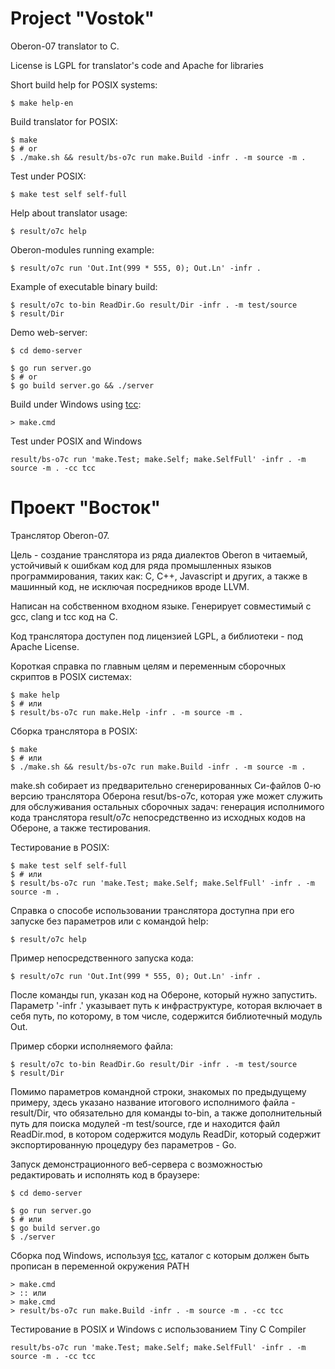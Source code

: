 Project "Vostok"
==========================
Oberon-07 translator to C.

License is LGPL for translator's code and Apache for libraries

Short build help for POSIX systems:

	$ make help-en

Build translator for POSIX:

	$ make
	$ # or
	$ ./make.sh && result/bs-o7c run make.Build -infr . -m source -m .

Test under POSIX:

	$ make test self self-full

Help about translator usage:

	$ result/o7c help

Oberon-modules running example:

	$ result/o7c run 'Out.Int(999 * 555, 0); Out.Ln' -infr .

Example of executable binary build:

	$ result/o7c to-bin ReadDir.Go result/Dir -infr . -m test/source
	$ result/Dir

Demo web-server:

	$ cd demo-server

	$ go run server.go
	$ # or
	$ go build server.go && ./server

Build under Windows using [tcc](http://download.savannah.gnu.org/releases/tinycc/):

	> make.cmd

Test under POSIX and Windows

	result/bs-o7c run 'make.Test; make.Self; make.SelfFull' -infr . -m source -m . -cc tcc



Проект "Восток"
=======================
Транслятор Oberon-07.

Цель - создание транслятора из ряда диалектов Oberon в читаемый,
устойчивый к ошибкам код для ряда промышленных языков программирования,
таких как: C, C++, Javascript и других, а также в машинный код, не исключая
посредников вроде LLVM.

Написан на собственном входном языке.
Генерирует совместимый с gcc, clang и tcc код на С.

Код транслятора доступен под лицензией LGPL, а библиотеки - под Apache License.

Короткая справка по главным целям и переменным сборочных скриптов в POSIX
системах:

	$ make help
	$ # или
	$ result/bs-o7c run make.Help -infr . -m source -m .

Сборка транслятора в POSIX:

	$ make
	$ # или
	$ ./make.sh && result/bs-o7c run make.Build -infr . -m source -m .

make.sh собирает из предварительно сгенерированных Си-файлов 0-ю версию
транслятора Оберона resut/bs-o7c, которая уже может служить для обслуживания
остальных сборочных задач: генерация исполнимого кода транслятора result/o7c
непосредственно из исходных кодов на Обероне, а также тестирования.

Тестирование в POSIX:

	$ make test self self-full
	$ # или
	$ result/bs-o7c run 'make.Test; make.Self; make.SelfFull' -infr . -m source -m .

Справка о способе использовании транслятора доступна при его запуске без
параметров или с командой help:

	$ result/o7c help

Пример непосредственного запуска кода:

	$ result/o7c run 'Out.Int(999 * 555, 0); Out.Ln' -infr .

После команды run, указан код на Обероне, который нужно запустить. Параметр
'-infr .' указывает путь к инфраструктуре, которая включает в себя путь, по
которому, в том числе, содержится библиотечный модуль Out.

Пример сборки исполняемого файла:

	$ result/o7c to-bin ReadDir.Go result/Dir -infr . -m test/source
	$ result/Dir

Помимо параметров командной строки, знакомых по предыдущему примеру, здесь
указано название итогового исполнимого файла - result/Dir, что обязательно для
команды to-bin, а также дополнительный путь для поиска модулей -m test/source,
где и находится файл ReadDir.mod, в котором содержится модуль ReadDir, который
содержит экспортированную процедуру без параметров - Go.

Запуск демонстрационного веб-сервера с возможностью редактировать и исполнять
код в браузере:

	$ cd demo-server

	$ go run server.go
	$ # или
	$ go build server.go
	$ ./server

Сборка под Windows, используя [tcc](http://download.savannah.gnu.org/releases/tinycc/),
каталог с которым должен быть прописан в переменной окружения PATH

	> make.cmd
	> :: или
	> make.cmd
	> result/bs-o7c run make.Build -infr . -m source -m . -cc tcc

Тестирование в POSIX и Windows с использованием Tiny C Compiler

	result/bs-o7c run 'make.Test; make.Self; make.SelfFull' -infr . -m source -m . -cc tcc
